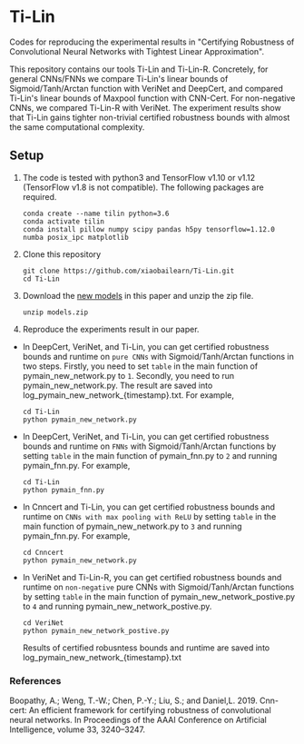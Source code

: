 # Ti-Lin

Codes for reproducing the experimental results in "Certifying Robustness of Convolutional Neural Networks with Tightest Linear Approximation".

This repository contains our tools Ti-Lin and Ti-Lin-R. Concretely, for general CNNs/FNNs  we compare  Ti-Lin's linear bounds of Sigmoid/Tanh/Arctan function with VeriNet and DeepCert, and compared Ti-Lin's linear bounds of Maxpool function with CNN-Cert. For non-negative CNNs, we compared Ti-Lin-R with VeriNet. The experiment results show that Ti-Lin gains tighter non-trivial certified robustness bounds with almost the same computational complexity.

## Setup

1. The code is tested with python3 and TensorFlow v1.10 or v1.12 (TensorFlow v1.8 is not compatible). The following packages are required.
   
   ```
   conda create --name tilin python=3.6
   conda activate tilin
   conda install pillow numpy scipy pandas h5py tensorflow=1.12.0 numba posix_ipc matplotlib
   ```

2. Clone this repository
   
   ```
   git clone https://github.com/xiaobailearn/Ti-Lin.git
   cd Ti-Lin
   ```

3. Download the [new models](https://www.dropbox.com/s/byvlywiqnocx51d/models.zip?dl=0) in this paper and unzip the zip file.
   
   ```
   unzip models.zip
   ```

4. Reproduce the experiments result in our paper.
- In DeepCert, VeriNet, and Ti-Lin, you can get certified robustness bounds and runtime on ```pure CNNs``` with Sigmoid/Tanh/Arctan functions in two steps. Firstly, you need to set ```table``` in the main function of pymain_new_network.py to ```1```. Secondly, you need to run pymain_new_network.py. The result are saved into log_pymain_new_network_{timestamp}.txt. For example,
  
  ```
  cd Ti-Lin
  python pymain_new_network.py 
  ```

- In DeepCert, VeriNet, and Ti-Lin, you can get certified robustness bounds and runtime on ```FNNs``` with Sigmoid/Tanh/Arctan functions by setting ```table``` in the main function of pymain_fnn.py to ```2``` and running pymain_fnn.py. For example,
  
  ```
  cd Ti-Lin
  python pymain_fnn.py 
  ```

- In Cnncert and Ti-Lin, you can get certified robustness bounds and runtime on ```CNNs with max pooling with ReLU``` by setting ```table``` in the main function of pymain_new_network.py to ```3``` and running pymain_fnn.py. For example,
  
  ```
  cd Cnncert
  python pymain_new_network.py 
  ```

- In VeriNet and Ti-Lin-R, you can get certified robustness bounds and runtime on ```non-negative``` pure CNNs with Sigmoid/Tanh/Arctan functions by setting ```table``` in the main function of pymain_new_network_postive.py to ```4``` and running pymain_new_network_postive.py.
  
  ```
  cd VeriNet
  python pymain_new_network_postive.py 
  ```
  
  Results of certified robusntess bounds and runtime are saved into log_pymain_new_network_{timestamp}.txt

### References

Boopathy, A.; Weng, T.-W.; Chen, P.-Y.; Liu, S.; and Daniel,L. 2019. Cnn-cert: An efficient framework for certifying robustness of convolutional neural networks. In Proceedings of the AAAI Conference on Artificial Intelligence, volume 33, 3240–3247.

